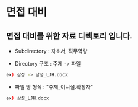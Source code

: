 # 면접 대비

## 면접 대비를 위한 자료 디렉토리 입니다.
- Subdirectory : 자소서, 직무역량

- Directory 구조 : 주제 -> 파일  
```bash
ex) 삼성 -> 삼성_LJH.docx
```

- 파일 명 형식 : "주제_이니셜.확장자"
```bash
ex) 삼성_LJH.docx
```
